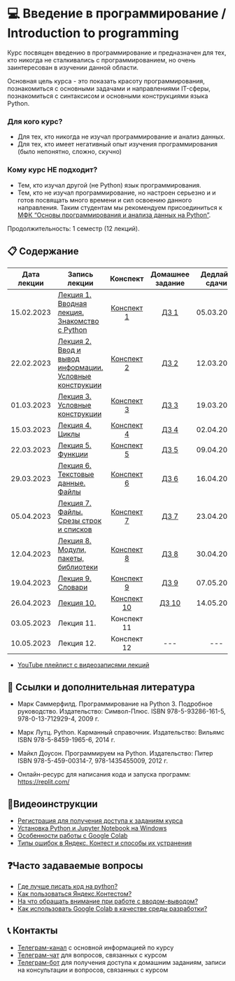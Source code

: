 # 💻 Введение в программирование / Introduction to programming

Курс посвящен введению в программирование и предназначен для тех, кто никогда не сталкивались с программированием, но очень заинтересован в изучении данной области.

Основная цель курса - это показать красоту программирования, познакомиться с основными задачами и направлениями IT-сферы, познакомиться с синтаксисом и основными конструкциями языка Python.

### Для кого курс?

* Для тех, кто никогда не изучал программирование и анализ данных.
* Для тех, кто имеет негативный опыт изучения программирования (было непонятно, сложно, скучно)

### Кому курс НЕ подходит?

* Тем, кто изучал другой (не Python) язык программирования.
* Тем, кто не изучал программирование, но настроен серьезно и и готов посвящать много времени и сил освоению данного направления.
Таким студентам мы рекомендуем присоединиться к [МФК “Основы программирования и анализа данных на Python”](https://teach-in.ru/course/python-programming-and-data-analysis-basics).

Продолжительность: 1 семестр (12 лекций).

## 📋 Содержание

Дата лекции | Запись лекции | Конспект | Домашнее задание | Дедлайн сдачи 
|:----:|----|:----:|:----:|:----:|
|15.02.2023| [Лекция 1. Вводная лекция. Знакомство с Python](https://www.youtube.com/live/8-5AltCJ2-k) | [Конспект 1](https://colab.research.google.com/drive/1UEhcnf3qU6HONbscWxb79DmNcZJ8ooM3) | [ДЗ 1](https://contest.yandex.ru/contest/46539/problems/) | 05.03.2023 |
|22.02.2023| [Лекция 2. Ввод и вывод информации. Условные конструкции](https://youtube.com/live/njuC0Hiuzpg) | [Конспект 2](https://colab.research.google.com/drive/1qkNI-LxHLXVmsp-uc4yvMB8oOuhPWpY5?usp=sharing)| [ДЗ 2](https://contest.yandex.ru/contest/46908/problems/) | 12.03.2023 |
|01.03.2023| [Лекция 3. Условные конструкции](https://youtube.com/live/4wm0Xw_fs1s) | [Конспект 3](https://colab.research.google.com/drive/1V4k2tEWUr9BSdr-2BQnSQpprhKgH1FNk?usp=sharing) | [ДЗ 3](https://contest.yandex.ru/contest/47160/problems/) | 19.03.2023 |
|15.03.2023| [Лекция 4. Циклы](https://www.youtube.com/live/kV5p2712ttM) | [Конспект 4](https://colab.research.google.com/drive/1KtJ2QNC2f7dXgGmFlRl5xMC6HekQj7SL?usp=sharing) | [ДЗ 4](https://contest.yandex.ru/contest/47726/problems/) | 02.04.2023 |
|22.03.2023| [Лекция 5. Функции](https://youtube.com/live/h2KuzerREQE) | [Конспект 5](https://colab.research.google.com/drive/15B6M9dx1QvNOVmAf5NrAmCW6bR2_xsmf?usp=sharing) | [ДЗ 5](https://contest.yandex.ru/contest/47972/problems/) | 09.04.2023 |
|29.03.2023| [Лекция 6.  Текстовые данные. Файлы](https://www.youtube.com/live/E7UGbujLPdQ) | [Конспект 6](https://colab.research.google.com/drive/1v3CnobWyZ-xNIocCGNUjlYIaqHKA612X?usp=sharing) | [ДЗ 6](https://contest.yandex.ru/contest/48312/problems/) | 16.04.2023 |
|05.04.2023| [Лекция 7. Файлы. Срезы строк и списков](https://youtube.com/live/D0v0Ab-u1_k) | [Конспект 7](https://colab.research.google.com/drive/11Pchb5tJHqwKiphbBIFC8IfYXw_xlO8N?usp=sharing) | [ДЗ 7](https://contest.yandex.ru/contest/48522/problems/) | 23.04.2023 |
|12.04.2023| [Лекция 8. Модули, пакеты, библиотеки](https://www.youtube.com/live/SGiWz--mUKY) | [Конспект 8](https://colab.research.google.com/drive/1GrJ-MZFIjshRP-d0m9yCinwVGpZnjzk-?usp=sharing) | [ДЗ 8](https://contest.yandex.ru/contest/48755/problems/) | 30.04.2023 |
|19.04.2023| [Лекция 9. Словари](https://www.youtube.com/live/U19TXpA1i2U) | [Конспект 9](https://colab.research.google.com/drive/17xdP_i2ix-y4fgoPRsdNvnhTZfk52Xx6#scrollTo=x-kVyLZvsP7A) | [ДЗ 9](https://t.me/c/1586432422/199) | 07.05.2023 |
|26.04.2023| [Лекция 10.](https://youtube.com/live/bgeUxwbmlus) | [Конспект 10](https://colab.research.google.com/drive/1J-GPPlhlHEnYkix2ME-kSl4OGOtWps6H?usp=sharing) | [ДЗ 10](https://contest.yandex.ru/contest/49260/problems/) | 14.05.2023 |
|03.05.2023| Лекция 11. | Конспект 11 |||
|10.05.2023| Лекция 12. | Конспект 12 |---|---|

* [YouTube плейлист с видеозаписями лекций](https://youtube.com/playlist?list=PL2mBTfXHM2qiw2yIP4XC_13Hibe6iPf3N)

## 📝 Ссылки и дополнительная литература

* Марк Саммерфилд. Программирование на Python 3. Подробное руководство. Издательство: Символ-Плюс. ISBN 978-5-93286-161-5, 978-0-13-712929-4, 2009 г.
* Марк Лутц. Python. Карманный справочник. Издательство: Вильямс ISBN 978-5-8459-1965-6, 2014 г.
* Майкл Доусон. Программируем на Python. Издательство: Питер ISBN 978-5-459-00314-7, 978-1435455009, 2012 г.

* Онлайн-ресурс для написания кода и запуска программ: https://replit.com/
    
## 🎥Видеоинструкции

* [Регистрация для получения доступа к заданиям курса](https://youtu.be/R1_Xzr3Eyso )
* [Установка Python и Jupyter Notebook на Windows](https://youtu.be/fVu3OjCfVps)
* [Особенности работы с Google Colab ](https://youtu.be/Fbdisx6XUzw)
* [Типы ошибок в Яндекс. Контест и способы их устранения ](https://youtu.be/y3nRM1Wd_3M)

## ❓Часто задаваемые вопросы

* [Где лучше писать код на python?](./instructions/IDE-review.md)
* [Как пользоваться Яндекс.Контестом?](./instructions/yandex_contest.md)
* [На что обращать внимание при работе с вводом-выводом?](./instructions/input-output.md)
* [Как использовать Google Colab в качестве среды разработки?](./instructions/GoogleColab.md)

## 📞 Контакты
* [Телеграм-канал](https://t.me/+kPHsVuZ7SuI4Mjgy) с основной информацией по курсу
* [Телеграм-чат](https://t.me/+aaisp_HaoIM2OWUy) для вопросов, связанных с курсом
* [Телеграм-бот](https://t.me/msumfk_bot) для получения доступа к домашним заданиям, записи на консультации и вопросов, связанных с курсом
